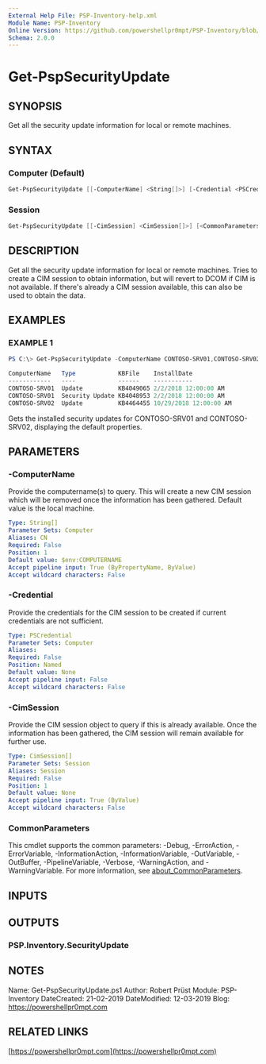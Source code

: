 ```yaml
---
External Help File: PSP-Inventory-help.xml
Module Name: PSP-Inventory
Online Version: https://github.com/powershellpr0mpt/PSP-Inventory/blob/master/docs/Get-PspSecurityUpdate.md
Schema: 2.0.0
---
```


# Get-PspSecurityUpdate

## SYNOPSIS
Get all the security update information for local or remote machines.

## SYNTAX

### Computer (Default)

```powershell
Get-PspSecurityUpdate [[-ComputerName] <String[]>] [-Credential <PSCredential>] [<CommonParameters>]
```

### Session

```powershell
Get-PspSecurityUpdate [[-CimSession] <CimSession[]>] [<CommonParameters>]
```

## DESCRIPTION

Get all the security update information for local or remote machines.
Tries to create a CIM session to obtain information, but will revert to DCOM if CIM is not available.
If there's already a CIM session available, this can also be used to obtain the data.

## EXAMPLES

### EXAMPLE 1

```powershell
PS C:\> Get-PspSecurityUpdate -ComputerName CONTOSO-SRV01,CONTOSO-SRV02

ComputerName   Type            KBFile    InstallDate
------------   ----            ------    -----------
CONTOSO-SRV01  Update          KB4049065 2/2/2018 12:00:00 AM
CONTOSO-SRV01  Security Update KB4048953 2/2/2018 12:00:00 AM
CONTOSO-SRV02  Update          KB4464455 10/29/2018 12:00:00 AM
```

Gets the installed security updates for CONTOSO-SRV01 and CONTOSO-SRV02, displaying the default properties.

## PARAMETERS

### -ComputerName

Provide the computername(s) to query.
This will create a new CIM session which will be removed once the information has been gathered.
Default value is the local machine.

```yaml
Type: String[]
Parameter Sets: Computer
Aliases: CN
Required: False
Position: 1
Default value: $env:COMPUTERNAME
Accept pipeline input: True (ByPropertyName, ByValue)
Accept wildcard characters: False
```

### -Credential

Provide the credentials for the CIM session to be created if current credentials are not sufficient.

```yaml
Type: PSCredential
Parameter Sets: Computer
Aliases:
Required: False
Position: Named
Default value: None
Accept pipeline input: False
Accept wildcard characters: False
```

### -CimSession

Provide the CIM session object to query if this is already available.
Once the information has been gathered, the CIM session will remain available for further use.

```yaml
Type: CimSession[]
Parameter Sets: Session
Aliases: Session
Required: False
Position: 1
Default value: None
Accept pipeline input: True (ByValue)
Accept wildcard characters: False
```

### CommonParameters

This cmdlet supports the common parameters:
-Debug, -ErrorAction, -ErrorVariable, -InformationAction, -InformationVariable, -OutVariable, -OutBuffer, -PipelineVariable, -Verbose, -WarningAction, and -WarningVariable.
For more information, see [about_CommonParameters](http://go.microsoft.com/fwlink/?LinkID=113216).

## INPUTS

## OUTPUTS

### PSP.Inventory.SecurityUpdate

## NOTES

Name: Get-PspSecurityUpdate.ps1
Author: Robert Prüst
Module: PSP-Inventory
DateCreated: 21-02-2019
DateModified: 12-03-2019
Blog: https://powershellpr0mpt.com

## RELATED LINKS

[https://powershellpr0mpt.com](https://powershellpr0mpt.com)